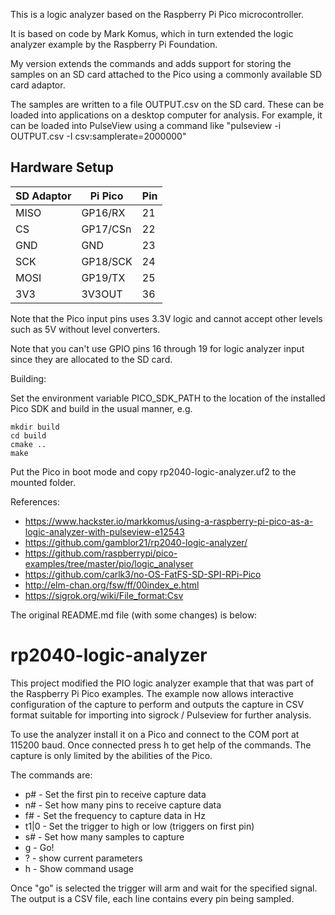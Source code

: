This is a logic analyzer based on the Raspberry Pi Pico
microcontroller.

It is based on code by Mark Komus, which in turn extended the logic
analyzer example by the Raspberry Pi Foundation.

My version extends the commands and adds support for storing the
samples on an SD card attached to the Pico using a commonly available
SD card adaptor.

The samples are written to a file OUTPUT.csv on the SD card. These can
be loaded into applications on a desktop computer for analysis. For
example, it can be loaded into PulseView using a command like
"pulseview -i OUTPUT.csv -I csv:samplerate=2000000"

## Hardware Setup

| SD Adaptor | Pi Pico  | Pin |
| ---------- | -------  | --- |
| MISO       | GP16/RX  | 21  |
| CS         | GP17/CSn | 22  |
| GND        | GND      | 23  |
| SCK        | GP18/SCK | 24  |
| MOSI       | GP19/TX  | 25  |
| 3V3        | 3V3OUT   | 36  |

Note that the Pico input pins uses 3.3V logic and cannot accept other
levels such as 5V without level converters.

Note that you can't use GPIO pins 16 through 19 for logic analyzer
input since they are allocated to the SD card.

Building:

Set the environment variable PICO_SDK_PATH to the location of the
installed Pico SDK and build in the usual manner, e.g.

```
mkdir build
cd build
cmake ..
make
```

Put the Pico in boot mode and copy rp2040-logic-analyzer.uf2 to the
mounted folder.

References:

* https://www.hackster.io/markkomus/using-a-raspberry-pi-pico-as-a-logic-analyzer-with-pulseview-e12543
* https://github.com/gamblor21/rp2040-logic-analyzer/
* https://github.com/raspberrypi/pico-examples/tree/master/pio/logic_analyser
* https://github.com/carlk3/no-OS-FatFS-SD-SPI-RPi-Pico
* http://elm-chan.org/fsw/ff/00index_e.html
* https://sigrok.org/wiki/File_format:Csv

The original README.md file (with some changes) is below:

# rp2040-logic-analyzer

This project modified the PIO logic analyzer example that that was part of the 
Raspberry Pi Pico examples. The example now allows interactive configuration 
of the capture to perform and outputs the capture in CSV format suitable for
importing into sigrock / Pulseview for further analysis.

To use the analyzer install it on a Pico and connect to the COM port at 115200
baud. Once connected press h to get help of the commands. The capture is
only limited by the abilities of the Pico.

The commands are:
  * p#   - Set the first pin to receive capture data
  * n#   - Set how many pins to receive capture data
  * f#   - Set the frequency to capture data in Hz
  * t1|0 - Set the trigger to high or low (triggers on first pin)
  * s#   - Set how many samples to capture
  * g    - Go!
  * ?    - show current parameters
  * h    - Show command usage

Once "go" is selected the trigger will arm and wait for the specified signal.
The output is a CSV file, each line contains every pin being sampled.

